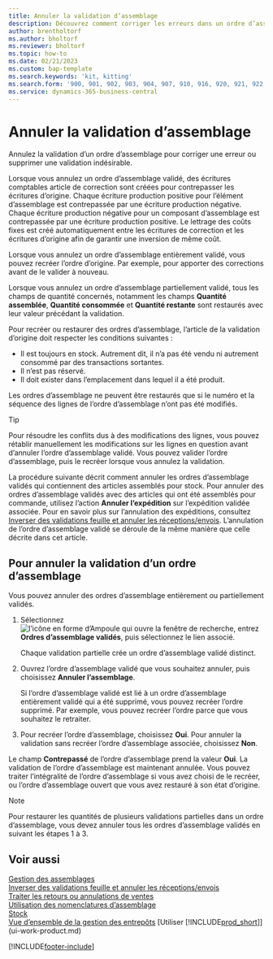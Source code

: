 ```yaml
---
title: Annuler la validation d’assemblage
description: Découvrez comment corriger les erreurs dans un ordre d’assemblage validé.
author: brentholtorf
ms.author: bholtorf
ms.reviewer: bholtorf
ms.topic: how-to
ms.date: 02/21/2023
ms.custom: bap-template
ms.search.keywords: 'kit, kitting'
ms.search.form: '900, 901, 902, 903, 904, 907, 910, 916, 920, 921, 922, 923, 940, 941, 942, 930, 931, 932, 914, 915, 905'
ms.service: dynamics-365-business-central
---
```

# Annuler la validation d’assemblage

Annulez la validation d’un ordre d’assemblage pour corriger une erreur ou supprimer une validation indésirable.

Lorsque vous annulez un ordre d’assemblage validé, des écritures comptables article de correction sont créées pour contrepasser les écritures d’origine. Chaque écriture production positive pour l’élément d’assemblage est contrepassée par une écriture production négative. Chaque écriture production négative pour un composant d’assemblage est contrepassée par une écriture production positive. Le lettrage des coûts fixes est créé automatiquement entre les écritures de correction et les écritures d’origine afin de garantir une inversion de même coût.  

Lorsque vous annulez un ordre d’assemblage entièrement validé, vous pouvez recréer l’ordre d’origine. Par exemple, pour apporter des corrections avant de le valider à nouveau.  

Lorsque vous annulez un ordre d’assemblage partiellement validé, tous les champs de quantité concernés, notamment les champs **Quantité assemblée**, **Quantité consommée** et **Quantité restante** sont restaurés avec leur valeur précédant la validation.  

Pour recréer ou restaurer des ordres d’assemblage, l’article de la validation d’origine doit respecter les conditions suivantes :  

* Il est toujours en stock. Autrement dit, il n’a pas été vendu ni autrement consommé par des transactions sortantes.  
* Il n’est pas réservé.  
* Il doit exister dans l’emplacement dans lequel il a été produit.  

Les ordres d’assemblage ne peuvent être restaurés que si le numéro et la séquence des lignes de l’ordre d’assemblage n’ont pas été modifiés.  

> [!TIP]  
> Pour résoudre les conflits dus à des modifications des lignes, vous pouvez rétablir manuellement les modifications sur les lignes en question avant d’annuler l’ordre d’assemblage validé. Vous pouvez valider l’ordre d’assemblage, puis le recréer lorsque vous annulez la validation.  

La procédure suivante décrit comment annuler les ordres d’assemblage validés qui contiennent des articles assemblés pour stock. Pour annuler des ordres d’assemblage validés avec des articles qui ont été assemblés pour commande, utilisez l’action **Annuler l’expédition** sur l’expédition validée associée. Pour en savoir plus sur l’annulation des expéditions, consultez [Inverser des validations feuille et annuler les réceptions/envois](finance-how-reverse-journal-posting.md). L’annulation de l’ordre d’assemblage validé se déroule de la même manière que celle décrite dans cet article.  

## Pour annuler la validation d’un ordre d’assemblage

Vous pouvez annuler des ordres d’assemblage entièrement ou partiellement validés.

1. Sélectionnez ![l’icône en forme d’Ampoule qui ouvre la fenêtre de recherche](media/ui-search/search_small.png "Dites-moi ce que vous voulez faire"), entrez **Ordres d’assemblage validés**, puis sélectionnez le lien associé.  

   Chaque validation partielle crée un ordre d’assemblage validé distinct.  
2. Ouvrez l’ordre d’assemblage validé que vous souhaitez annuler, puis choisissez **Annuler l’assemblage**.  

    Si l’ordre d’assemblage validé est lié à un ordre d’assemblage entièrement validé qui a été supprimé, vous pouvez recréer l’ordre supprimé. Par exemple, vous pouvez recréer l’ordre parce que vous souhaitez le retraiter.  
3. Pour recréer l’ordre d’assemblage, choisissez **Oui**. Pour annuler la validation sans recréer l’ordre d’assemblage associée, choisissez **Non**.  

Le champ **Contrepassé** de l’ordre d’assemblage prend la valeur **Oui**. La validation de l’ordre d’assemblage est maintenant annulée. Vous pouvez traiter l’intégralité de l’ordre d’assemblage si vous avez choisi de le recréer, ou l’ordre d’assemblage ouvert que vous avez restauré à son état d’origine.  

> [!NOTE]  
> Pour restaurer les quantités de plusieurs validations partielles dans un ordre d’assemblage, vous devez annuler tous les ordres d’assemblage validés en suivant les étapes 1 à 3.  

## Voir aussi

[Gestion des assemblages](assembly-assemble-items.md)  
[Inverser des validations feuille et annuler les réceptions/envois](finance-how-reverse-journal-posting.md)  
[Traiter les retours ou annulations de ventes](sales-how-process-sales-returns-cancellations.md)  
[Utilisation des nomenclatures d’assemblage](assembly-how-work-assembly-boms.md)  
[Stock](inventory-manage-inventory.md)  
[Vue d’ensemble de la gestion des entrepôts](design-details-warehouse-management.md)
[Utiliser [!INCLUDE[prod_short](includes/prod_short.md)]](ui-work-product.md)


[!INCLUDE[footer-include](includes/footer-banner.md)]